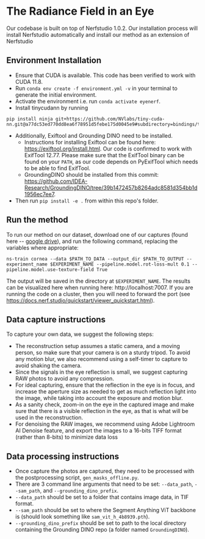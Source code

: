 # The Radiance Field in an Eye
Our codebase is built on top of Nerfstudio 1.0.2. Our installation process will install Nerfstudio automatically and install our method as an extension of Nerfstudio 

## Environment Installation
- Ensure that CUDA is available. This code has been verified to work with CUDA 11.8. 
- Run `conda env create -f environment.yml -v` in your terminal to generate the initial environment. 
- Activate the environment i.e. run `conda activate eyenerf`.
- Install tinycudann by running 
```
pip install ninja git+https://github.com/NVlabs/tiny-cuda-nn.git@a77dc53ed770dd8ea6f78951d5febe175d0045e9#subdirectory=bindings/torch
```

- Additionally, Exiftool and Grounding DINO need to be installed. 
    - Instructions for installing Exiftool can be found here: https://exiftool.org/install.html. Our code is confirmed to work with ExifTool 12.77. Please make sure that the ExifTool binary can be found on your `PATH`, as our code depends on PyExifTool which needs to be able to find ExifTool. 
    - GroundingDINO should be installed from this commit: https://github.com/IDEA-Research/GroundingDINO/tree/39b1472457b8264adc8581d354bb1d1956ec7ee7. 
- Then run `pip install -e .` from within this repo's folder. 

## Run the method
To run our method on our dataset, download one of our captures (found here -- [google drive](https://drive.google.com/file/d/1w6e2-GTbWgNjiq0V971dCAgrRAJ9scqM/view?usp=sharing)), and run the following command, replacing the variables where appropriate: 

```
ns-train cornea --data $PATH_TO_DATA --output_dir $PATH_TO_OUTPUT --experiment_name $EXPERIMENT_NAME --pipeline.model.rot-loss-mult 0.1 --pipeline.model.use-texture-field True
```
The output will be saved in the directory at `$EXPERIMENT_NAME`. The results can be visualized here when running here: http://localhost:7007.
If you are running the code on a cluster, then you will need to forward the port (see https://docs.nerf.studio/quickstart/viewer_quickstart.html). 

## Data capture instructions
To capture your own data, we suggest the following steps:
- The reconstruction setup assumes a static camera, and a moving person, so make sure that your camera is on a sturdy tripod. To avoid any motion blur, we also recommend using a self-timer to capture to avoid shaking the camera.
- Since the signals in the eye reflection is small, we suggest capturing RAW photos to avoid any compression.
- For ideal capturing, ensure that the reflection in the eye is in focus, and increase the aperture size as needed to get as much reflection light into the image, while taking into account the exposure and motion blur.
- As a sanity check, zoom-in on the eye in the captured image and make sure that there is a visible reflection in the eye, as that is what will be used in the reconstruction.
- For denoising the RAW images, we recommend using Adobe Lightroom AI Denoise feature, and export the images to a 16-bits TIFF format (rather than 8-bits) to minimize data loss

## Data processing instructions
- Once capture the photos are captured, they need to be processed with the postprocessing script, `gen_masks_offline.py`. 
- There are 3 command line arguments that need to be set: `--data_path`, `--sam_path`, and `--grounding_dino_prefix`. 
- `--data_path` should be set to a folder that contains image data, in TIF format. 
- `--sam_path` should be set to where the Segment Anything ViT backbone is (should look something like `sam_vit_h_4b8939.pth`). 
- `--grounding_dino_prefix` should be set to path to the local directory containing the Grounding DINO repo (a folder named `GroundingDINO`). 



 